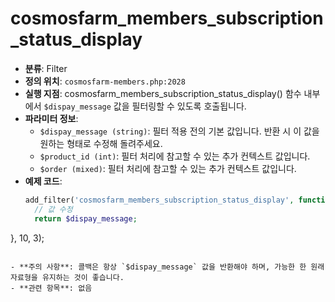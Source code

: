# cosmosfarm_members_subscription_status_display

- **분류**: Filter
- **정의 위치**: `cosmosfarm-members.php:2028`
- **실행 지점**: cosmosfarm_members_subscription_status_display() 함수 내부에서 `$dispay_message` 값을 필터링할 수 있도록 호출됩니다.
- **파라미터 정보**:
  - `$dispay_message (string)`: 필터 적용 전의 기본 값입니다. 반환 시 이 값을 원하는 형태로 수정해 돌려주세요.
  - `$product_id (int)`: 필터 처리에 참고할 수 있는 추가 컨텍스트 값입니다.
  - `$order (mixed)`: 필터 처리에 참고할 수 있는 추가 컨텍스트 값입니다.
- **예제 코드**:
  ```php
  add_filter('cosmosfarm_members_subscription_status_display', function($dispay_message, $product_id, $order) {
    // 값 수정
    return $dispay_message;
}, 10, 3);
  ```

- **주의 사항**: 콜백은 항상 `$dispay_message` 값을 반환해야 하며, 가능한 한 원래 자료형을 유지하는 것이 좋습니다.
- **관련 항목**: 없음
